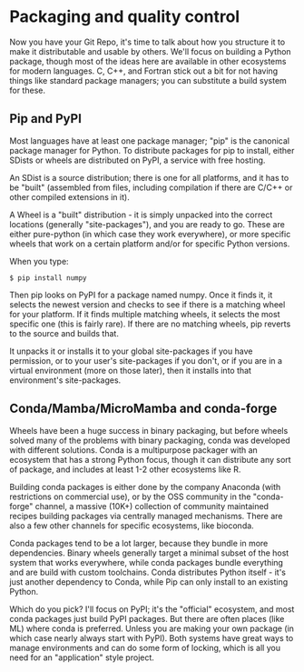 # Packaging and quality control

Now you have your Git Repo, it's time to talk about how you structure it to make
it distributable and usable by others. We'll focus on building a Python package,
though most of the ideas here are available in other ecosystems for modern
languages. C, C++, and Fortran stick out a bit for not having things like
standard package managers; you can substitute a build system for these.

## Pip and PyPI

Most languages have at least one package manager; "pip" is the canonical package
manager for Python. To distribute packages for pip to install, either SDists or
wheels are distributed on PyPI, a service with free hosting.

An SDist is a source distribution; there is one for all platforms, and it has to
be "built" (assembled from files, including compilation if there are C/C++ or
other compiled extensions in it).

A Wheel is a "built" distribution - it is simply unpacked into the correct
locations (generally "site-packages"), and you are ready to go. These are either
pure-python (in which case they work everywhere), or more specific wheels that
work on a certain platform and/or for specific Python versions.

When you type:

```console
$ pip install numpy
```

Then pip looks on PyPI for a package named numpy. Once it finds it, it selects
the newest version and checks to see if there is a matching wheel for your
platform. If it finds multiple matching wheels, it selects the most specific one
(this is fairly rare). If there are no matching wheels, pip reverts to the
source and builds that.

It unpacks it or installs it to your global site-packages if you have
permission, or to your user's site-packages if you don't, or if you are in a
virtual environment (more on those later), then it installs into that
environment's site-packages.

## Conda/Mamba/MicroMamba and conda-forge

Wheels have been a huge success in binary packaging, but before wheels solved
many of the problems with binary packaging, conda was developed with different
solutions. Conda is a multipurpose packager with an ecosystem that has a strong
Python focus, though it can distribute any sort of package, and includes at
least 1-2 other ecosystems like R.

Building conda packages is either done by the company Anaconda (with
restrictions on commercial use), or by the OSS community in the "conda-forge"
channel, a massive (10K+) collection of community maintained recipes building
packages via centrally managed mechanisms. There are also a few other channels
for specific ecosystems, like bioconda.

Conda packages tend to be a lot larger, because they bundle in more
dependencies. Binary wheels generally target a minimal subset of the host system
that works everywhere, while conda packages bundle everything and are build with
custom toolchains. Conda distributes Python itself - it's just another
dependency to Conda, while Pip can only install to an existing Python.

Which do you pick? I'll focus on PyPI; it's the "official" ecosystem, and most
conda packages just build PyPI packages. But there are often places (like ML)
where conda is preferred. Unless you are making your own package (in which case
nearly always start with PyPI). Both systems have great ways to manage
environments and can do some form of locking, which is all you need for an
"application" style project.
